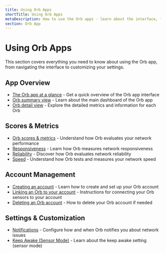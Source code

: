 ```yaml
---
title: Using Orb Apps
shortTitle: Using Orb Apps
metaDescription: How to use the Orb apps - learn about the interface, features, account management, and settings to get the most out of your Orb experience.
section: Orb App
---
```


# Using Orb Apps

This section covers everything you need to know about using the Orb app, from navigating the interface to customizing your settings.

## App Overview

- [The Orb app at a glance](/docs/orb-app/orb-app-at-a-glance.md) - Get a quick overview of the Orb app interface
- [Orb summary view](/docs/orb-app/orb-summary-view.md) - Learn about the main dashboard of the Orb app
- [Orb detail view](/docs/orb-app/orb-detail-view.md) - Explore the detailed metrics and information for each Orb

## Scores & Metrics

- [Orb scores & metrics](/docs/orb-app/orb-scores-metrics.md) - Understand how Orb evaluates your network performance
- [Responsiveness](/docs/orb-app/responsiveness.md) - Learn how Orb measures network responsiveness
- [Reliability](/docs/orb-app/reliability.md) - Discover how Orb evaluates network reliability
- [Speed](/docs/orb-app/speed.md) - Understand how Orb tests and measures your network speed

## Account Management

- [Creating an account](/docs/orb-app/creating-an-account.md) - Learn how to create and set up your Orb account
- [Linking an Orb to your account](/docs/orb-app/linking-orb-to-account.md) - Instructions for connecting your Orb sensors to your account
- [Deleting an Orb account](/docs/orb-app/deleting-orb-account.md) - How to delete your Orb account if needed

## Settings & Customization

- [Notifications](/docs/orb-app/notifications.md) - Configure how and when Orb notifies you about network issues
- [Keep Awake (Sensor Mode)](/docs/orb-app/sensor-mode.md) - Learn about the keep awake setting (sensor mode)
